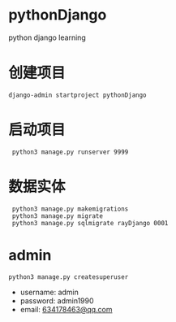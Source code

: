 # pythonDjango
python django learning

# 创建项目
    django-admin startproject pythonDjango

# 启动项目
     python3 manage.py runserver 9999

# 数据实体
     python3 manage.py makemigrations
     python3 manage.py migrate
     python3 manage.py sqlmigrate rayDjango 0001
     
# admin
    python3 manage.py createsuperuser 
* username: admin
* password: admin1990
* email: 634178463@qq.com